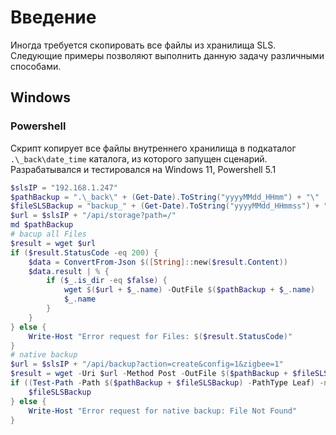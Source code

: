 # Введение
Иногда требуется скопировать все файлы из хранилища SLS. Следующие примеры позволяют выполнить данную задачу различными способами.
## Windows 
### Powershell
Скрипт копирует все файлы внутреннего хранилища в подкаталог `.\_back\date_time` каталога, из которого запущен сценарий. Разрабатывался и тестировался на Windows 11, Powershell 5.1
```powershell
$slsIP = "192.168.1.247"
$pathBackup = ".\_back\" + (Get-Date).ToString("yyyyMMdd_HHmm") + "\"
$fileSLSBackup = "backup_" + (Get-Date).ToString("yyyyMMdd_HHmmss") + ".sls"
$url = $slsIP + "/api/storage?path=/"
md $pathBackup
# bacup all Files
$result = wget $url
if ($result.StatusCode -eq 200) {
	$data = ConvertFrom-Json $([String]::new($result.Content))
	$data.result | % {
		if ($_.is_dir -eq $false) {
			wget $($url + $_.name) -OutFile $($pathBackup + $_.name)
			$_.name
		}
	}
} else {
	Write-Host "Error request for Files: $($result.StatusCode)"
}
# native backup
$url = $slsIP + "/api/backup?action=create&config=1&zigbee=1"
$result = wget -Uri $url -Method Post -OutFile $($pathBackup + $fileSLSBackup)
if ((Test-Path -Path $($pathBackup + $fileSLSBackup) -PathType Leaf) -ne $false) {
	$fileSLSBackup
} else {
	Write-Host "Error request for native backup: File Not Found"
}
```
